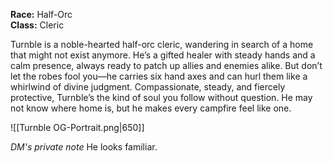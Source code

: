 **Race:** Half-Orc  
**Class:** Cleric

Turnble is a noble-hearted half-orc cleric, wandering in search of a home that might not exist anymore. He’s a gifted healer with steady hands and a calm presence, always ready to patch up allies and enemies alike. But don’t let the robes fool you—he carries six hand axes and can hurl them like a whirlwind of divine judgment. Compassionate, steady, and fiercely protective, Turnble’s the kind of soul you follow without question. He may not know where home is, but he makes every campfire feel like one.


![[Turnble OG-Portrait.png|650]]

*DM's private note*
He looks familiar. 